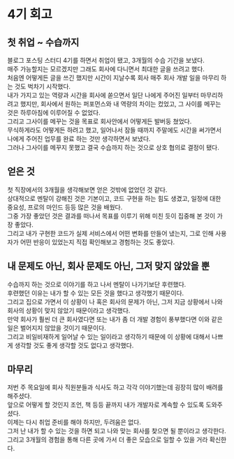 # 4기 회고

## 첫 취업 ~ 수습까지
블로그 포스팅 스터디 4기를 하면서 취업이 됐고, 3개월의 수습 기간을 보냈다.  
매주 가능할지는 모르겠지만 그래도 회사에 다니면서 최대한 글을 쓰려고 했다.  
처음엔 어떻게든 글을 쓰긴 했지만 시간이 지날수록 회사 매주 회사 개발 일을 마무리 하는 것도 벅차기 시작했다.  
내가 가지고 있는 역량과 시간을 회사에 쏟으면서 일단 나에게 주어진 일부터 마무리하려고 했지만, 회사에서 원하는 퍼포먼스와 내 역량의 차이는 컸었고, 그 사이를 메꾸는 것은 하루아침에 이루어질 수 없었다.  
그리고 그사이를 메꾸는 것을 목표로 회사안에서 어떻게든 발버둥 쳤었다.  
무식하게라도 어떻게든 하려고 했고, 일어나서 잠들 때까지 주말에도 시간을 써가면서 나에게 주어진 업무를 완료 하는 것만 생각하면서 보냈다.  
그러나 그사이를 메꾸지 못했고 결국 수습까지 하는 것으로 상호 협의로 결정이 됐다.  

## 얻은 것
첫 직장에서의 3개월을 생각해보면 얻은 것밖에 없었던 것 같다.  
상대적으로 멘탈이 강해진 것은 기본이고, 코드 구현을 하는 힘도 생겼고, 일정에 대한 중요성, 프로의 마인드 등등 많은 것을 배웠다.  
그중 가장 좋았던 것은 결과를 떠나서 목표를 이루기 위해 미친 듯이 집중해 본 것이 가장 좋았다.  
그리고 내가 구현한 코드가 실제 서비스에서 어떤 변화를 만들어 냈는지, 그로 인해 사용자가 어떤 반응이 있었는지 직접 확인해보고 경험하는 것도 좋았다.  

## 내 문제도 아닌, 회사 문제도 아닌, 그저 맞지 않았을 뿐
수습까지 하는 것으로 이야기를 하고 나서 멘탈이 나가기보단 후련했다.  
후련했던 이유는 내가 할 수 있는 모든 것을 했다고 생각했기 때문이다.  
그리고 집으로 가면서 이 상황이 나 혹은 회사의 문제가 아닌, 그저 지금 상황에서 나와 회사의 상황이 맞지 않았기 때문이라고 생각했다.  
만약 회사가 훨씬 더 큰 회사였다면 또는 내가 좀 더 개발 경험이 풍부했다면 이와 같은 일은 벌어지지 않았을 것이기 때문이다.  
그리고 비일비재하게 일어날 수 있는 일이라고 생각하기 때문에 이 상황에 대해서 나쁘게 생각할 것도 좋게 생각할 것도 없다고 생각했다. 

## 마무리
저번 주 목요일에 회사 직원분들과 식사도 하고 각각 이야기했는데 굉장히 많이 배려를 해주셨다.  
앞으로 어떻게 할 것인지 조언, 책 등등 끝까지 내가 개발자로 계속할 수 있도록 도와주셨다.  
이제는 다시 취업 준비를 해야 하지만, 두려움은 없다.  
그저 난 내가 할 수 있는 것을 하면 되고 나와 맞는 회사를 찾으면 될 뿐이라고 생각한다.  
그리고 3개월의 경험을 통해 다른 곳에 가서 더 좋은 모습으로 일할 수 있을 거라 확신한다.  